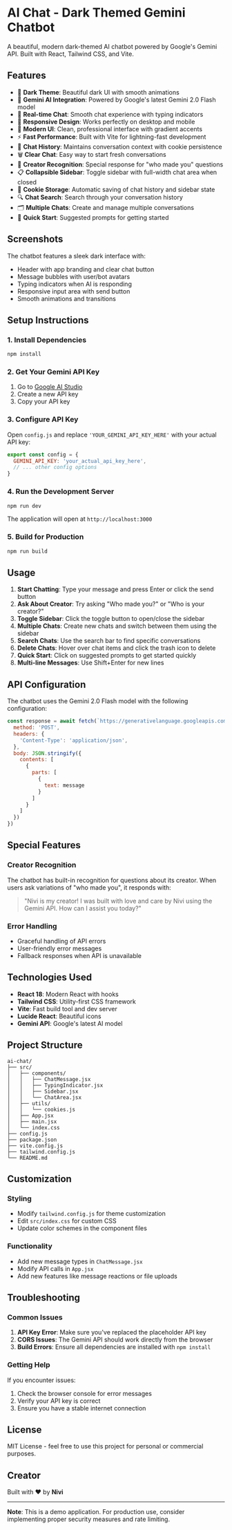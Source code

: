 # AI Chat - Dark Themed Gemini Chatbot

A beautiful, modern dark-themed AI chatbot powered by Google's Gemini API. Built with React, Tailwind CSS, and Vite.

## Features

- 🌙 **Dark Theme**: Beautiful dark UI with smooth animations
- 🤖 **Gemini AI Integration**: Powered by Google's latest Gemini 2.0 Flash model
- 💬 **Real-time Chat**: Smooth chat experience with typing indicators
- 📱 **Responsive Design**: Works perfectly on desktop and mobile
- 🎨 **Modern UI**: Clean, professional interface with gradient accents
- ⚡ **Fast Performance**: Built with Vite for lightning-fast development
- 🔄 **Chat History**: Maintains conversation context with cookie persistence
- 🗑️ **Clear Chat**: Easy way to start fresh conversations
- 👤 **Creator Recognition**: Special response for "who made you" questions
- 📋 **Collapsible Sidebar**: Toggle sidebar with full-width chat area when closed
- 💾 **Cookie Storage**: Automatic saving of chat history and sidebar state
- 🔍 **Chat Search**: Search through your conversation history
- 🗂️ **Multiple Chats**: Create and manage multiple conversations
- 🎯 **Quick Start**: Suggested prompts for getting started

## Screenshots

The chatbot features a sleek dark interface with:
- Header with app branding and clear chat button
- Message bubbles with user/bot avatars
- Typing indicators when AI is responding
- Responsive input area with send button
- Smooth animations and transitions

## Setup Instructions

### 1. Install Dependencies

```bash
npm install
```

### 2. Get Your Gemini API Key

1. Go to [Google AI Studio](https://makersuite.google.com/app/apikey)
2. Create a new API key
3. Copy your API key

### 3. Configure API Key

Open `config.js` and replace `'YOUR_GEMINI_API_KEY_HERE'` with your actual API key:

```javascript
export const config = {
  GEMINI_API_KEY: 'your_actual_api_key_here',
  // ... other config options
}
```

### 4. Run the Development Server

```bash
npm run dev
```

The application will open at `http://localhost:3000`

### 5. Build for Production

```bash
npm run build
```

## Usage

1. **Start Chatting**: Type your message and press Enter or click the send button
2. **Ask About Creator**: Try asking "Who made you?" or "Who is your creator?"
3. **Toggle Sidebar**: Click the toggle button to open/close the sidebar
4. **Multiple Chats**: Create new chats and switch between them using the sidebar
5. **Search Chats**: Use the search bar to find specific conversations
6. **Delete Chats**: Hover over chat items and click the trash icon to delete
7. **Quick Start**: Click on suggested prompts to get started quickly
8. **Multi-line Messages**: Use Shift+Enter for new lines

## API Configuration

The chatbot uses the Gemini 2.0 Flash model with the following configuration:

```javascript
const response = await fetch(`https://generativelanguage.googleapis.com/v1beta/models/gemini-2.0-flash:generateContent?key=${API_KEY}`, {
  method: 'POST',
  headers: {
    'Content-Type': 'application/json',
  },
  body: JSON.stringify({
    contents: [
      {
        parts: [
          {
            text: message
          }
        ]
      }
    ]
  })
})
```

## Special Features

### Creator Recognition
The chatbot has built-in recognition for questions about its creator. When users ask variations of "who made you", it responds with:

> "Nivi is my creator! I was built with love and care by Nivi using the Gemini API. How can I assist you today?"

### Error Handling
- Graceful handling of API errors
- User-friendly error messages
- Fallback responses when API is unavailable

## Technologies Used

- **React 18**: Modern React with hooks
- **Tailwind CSS**: Utility-first CSS framework
- **Vite**: Fast build tool and dev server
- **Lucide React**: Beautiful icons
- **Gemini API**: Google's latest AI model

## Project Structure

```
ai-chat/
├── src/
│   ├── components/
│   │   ├── ChatMessage.jsx
│   │   ├── TypingIndicator.jsx
│   │   ├── Sidebar.jsx
│   │   └── ChatArea.jsx
│   ├── utils/
│   │   └── cookies.js
│   ├── App.jsx
│   ├── main.jsx
│   └── index.css
├── config.js
├── package.json
├── vite.config.js
├── tailwind.config.js
└── README.md
```

## Customization

### Styling
- Modify `tailwind.config.js` for theme customization
- Edit `src/index.css` for custom CSS
- Update color schemes in the component files

### Functionality
- Add new message types in `ChatMessage.jsx`
- Modify API calls in `App.jsx`
- Add new features like message reactions or file uploads

## Troubleshooting

### Common Issues

1. **API Key Error**: Make sure you've replaced the placeholder API key
2. **CORS Issues**: The Gemini API should work directly from the browser
3. **Build Errors**: Ensure all dependencies are installed with `npm install`

### Getting Help

If you encounter issues:
1. Check the browser console for error messages
2. Verify your API key is correct
3. Ensure you have a stable internet connection

## License

MIT License - feel free to use this project for personal or commercial purposes.

## Creator

Built with ❤️ by **Nivi**

---

**Note**: This is a demo application. For production use, consider implementing proper security measures and rate limiting.
